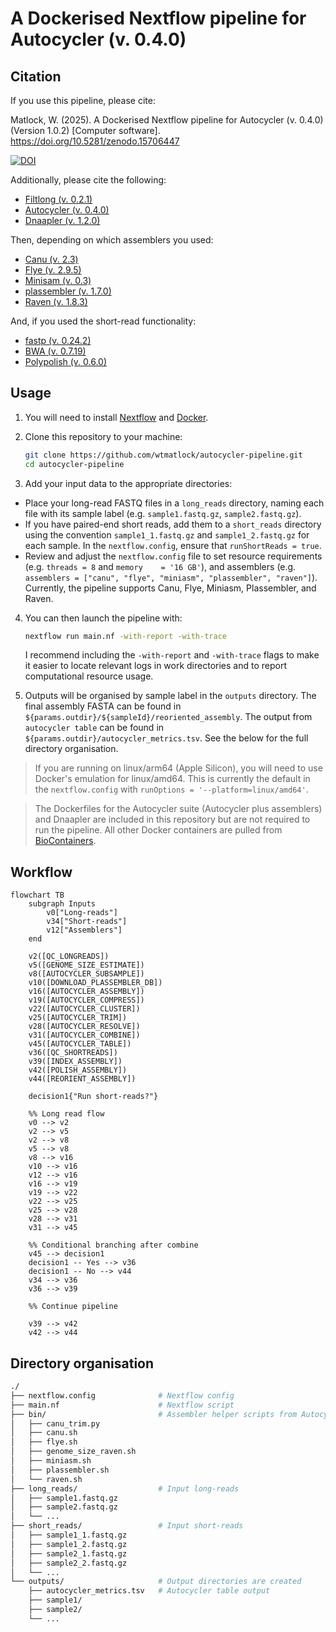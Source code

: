 # A Dockerised Nextflow pipeline for Autocycler (v. 0.4.0)

## Citation

If you use this pipeline, please cite:

Matlock, W. (2025). A Dockerised Nextflow pipeline for Autocycler (v. 0.4.0) (Version 1.0.2) [Computer software]. https://doi.org/10.5281/zenodo.15706447

[![DOI](https://zenodo.org/badge/DOI/10.5281/zenodo.15706447.svg)](https://doi.org/10.5281/zenodo.15706447)

Additionally, please cite the following:

- [Filtlong (v. 0.2.1)](https://github.com/rrwick/Filtlong)
- [Autocycler (v. 0.4.0)](https://github.com/rrwick/Autocycler)
- [Dnaapler (v. 1.2.0)](https://github.com/gbouras13/dnaapler)

Then, depending on which assemblers you used:

- [Canu (v. 2.3)](https://github.com/marbl/canu)
- [Flye (v. 2.9.5)](https://github.com/mikolmogorov/Flye)
- [Minisam (v. 0.3)](https://github.com/lh3/miniasm)
- [plassembler (v. 1.7.0)](https://github.com/gbouras13/plassembler)
- [Raven (v. 1.8.3)](https://github.com/lbcb-sci/raven)

And, if you used the short-read functionality:

- [fastp (v. 0.24.2)](https://github.com/OpenGene/fastp)
- [BWA (v. 0.7.19)](https://github.com/lh3/bwa)
- [Polypolish (v. 0.6.0)](https://github.com/rrwick/Polypolish)

## Usage

1. You will need to install [Nextflow](https://nextflow.io/docs/latest/install.html) and [Docker](https://docs.docker.com/engine/install/).

2. Clone this repository to your machine:

   ```bash
   git clone https://github.com/wtmatlock/autocycler-pipeline.git
   cd autocycler-pipeline
   ```

3. Add your input data to the appropriate directories:

- Place your long-read FASTQ files in a `long_reads` directory, naming each file with its sample label (e.g. `sample1.fastq.gz`, `sample2.fastq.gz`).
- If you have paired-end short reads, add them to a `short_reads` directory using the convention `sample1_1.fastq.gz` and `sample1_2.fastq.gz` for each sample. In the `nextflow.config`, ensure that `runShortReads = true`. 
- Review and adjust the `nextflow.config` file to set resource requirements (e.g. `threads = 8` and `memory    = '16 GB'`), and assemblers (e.g. `assemblers = ["canu", "flye", "miniasm", "plassembler", "raven"]`). Currently, the pipeline supports Canu, Flye, Miniasm, Plassembler, and Raven.

4. You can then launch the pipeline with:
   ```bash
   nextflow run main.nf -with-report -with-trace
   ```
   I recommend including the `-with-report` and `-with-trace` flags to make it easier to locate relevant logs in work directories and to report computational resource usage.

5. Outputs will be organised by sample label in the `outputs` directory. The final assembly FASTA can be found in `${params.outdir}/${sampleId}/reoriented_assembly`. The output from `autocycler table` can be found in `${params.outdir}/autocycler_metrics.tsv`. See the below for the full directory organisation.

> If you are running on linux/arm64 (Apple Silicon), you will need to use Docker's emulation for linux/amd64. This is currently the default in the `nextflow.config` with `runOptions = '--platform=linux/amd64'`.

> The Dockerfiles for the Autocycler suite (Autocycler plus assemblers) and Dnaapler are included in this repository but are not required to run the pipeline. All other Docker containers are pulled from [BioContainers](https://biocontainers.pro).

## Workflow

```mermaid
flowchart TB
    subgraph Inputs
        v0["Long-reads"]
        v34["Short-reads"]
        v12["Assemblers"]
    end

    v2([QC_LONGREADS])
    v5([GENOME_SIZE_ESTIMATE])
    v8([AUTOCYCLER_SUBSAMPLE])
    v10([DOWNLOAD_PLASSEMBLER_DB])
    v16([AUTOCYCLER_ASSEMBLY])
    v19([AUTOCYCLER_COMPRESS])
    v22([AUTOCYCLER_CLUSTER])
    v25([AUTOCYCLER_TRIM])
    v28([AUTOCYCLER_RESOLVE])
    v31([AUTOCYCLER_COMBINE])
    v45([AUTOCYCLER_TABLE])
    v36([QC_SHORTREADS])
    v39([INDEX_ASSEMBLY])
    v42([POLISH_ASSEMBLY])
    v44([REORIENT_ASSEMBLY])

    decision1{"Run short-reads?"}

    %% Long read flow
    v0 --> v2
    v2 --> v5
    v2 --> v8
    v5 --> v8
    v8 --> v16
    v10 --> v16
    v12 --> v16
    v16 --> v19
    v19 --> v22
    v22 --> v25
    v25 --> v28
    v28 --> v31
    v31 --> v45

    %% Conditional branching after combine
    v45 --> decision1
    decision1 -- Yes --> v36
    decision1 -- No --> v44
    v34 --> v36
    v36 --> v39

    %% Continue pipeline

    v39 --> v42
    v42 --> v44
```

## Directory organisation

```bash
./
├── nextflow.config              # Nextflow config
├── main.nf                      # Nextflow script
├── bin/                         # Assembler helper scripts from Autocycler
│   ├── canu_trim.py
│   ├── canu.sh
│   ├── flye.sh
│   ├── genome_size_raven.sh
│   ├── miniasm.sh
│   ├── plassembler.sh
│   └── raven.sh
├── long_reads/                  # Input long-reads
│   ├── sample1.fastq.gz
│   ├── sample2.fastq.gz
│   └── ...
├── short_reads/                 # Input short-reads
│   ├── sample1_1.fastq.gz
│   ├── sample1_2.fastq.gz
│   ├── sample2_1.fastq.gz
│   ├── sample2_2.fastq.gz
│   └── ...
└── outputs/                     # Output directories are created
    ├── autocycler_metrics.tsv   # Autocycler table output
    ├── sample1/
    ├── sample2/
    └── ...
```
